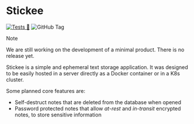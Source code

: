 # Stickee

[![Tests 🧪](https://github.com/Suguis/stickee/actions/workflows/tests.yml/badge.svg)](https://github.com/Suguis/stickee/actions/workflows/tests.yml)
![GitHub Tag](https://img.shields.io/github/v/tag/Suguis/stickee?label=version)

> [!NOTE]
> We are still working on the development of a minimal product. There is no release yet.

Stickee is a simple and ephemeral text storage application. It was designed to be easily hosted in a server directly as a Docker container or in a K8s cluster.

Some planned core features are:

- Self-destruct notes that are deleted from the database when opened
- Password protected notes that allow _at-rest_ and _in-transit_ encrypted notes, to store sensitive information
